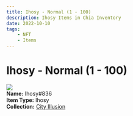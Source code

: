 ```yaml
---
title: Ihosy - Normal (1 - 100)
description: Ihosy Items in Chia Inventory
date: 2022-10-10
tags:
    - NFT
    - Items
---
```


# Ihosy - Normal (1 - 100)
<div class="item_thumbnail">
<img loading="lazy" src="https://rbjw4najvzdh5l3km5fniggiyfaewlqtvqhyub56yzzkypvgmi.arweave.net/iFNuNAmuRn6vamdK1BjIwUBLLhOsD4oHvsZyr_D6mYo"><br/>
<div><strong>Name:</strong> Ihosy#836</div>
<div><strong>Item Type:</strong> Ihosy</div>
<div><strong>Collection:</strong> <a href="https://www.spacescan.io/xch/nft/collection/col1lend2dcn558km4wcwta4xnkfv3xpcmlp9kyt0m909emvfxechlyqdl5ndg">City Illusion</a></div>
</div>


